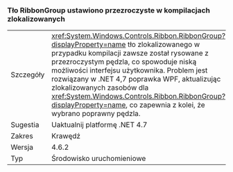 ### <a name="ribbongroup-background-is-set-to-transparent-in-localized-builds"></a>Tło RibbonGroup ustawiono przezroczyste w kompilacjach zlokalizowanych

|   |   |
|---|---|
|Szczegóły|<xref:System.Windows.Controls.Ribbon.RibbonGroup?displayProperty=name> tło zlokalizowanego w przypadku kompilacji zawsze został rysowane z przezroczystym pędzla, co spowoduje niską możliwości interfejsu użytkownika. Problem jest rozwiązany w .NET 4,7 poprawka WPF, aktualizując zlokalizowanych zasobów dla <xref:System.Windows.Controls.Ribbon.RibbonGroup?displayProperty=name>, co zapewnia z kolei, że wybrano poprawny pędzla.|
|Sugestia|Uaktualnij platformę .NET 4.7|
|Zakres|Krawędź|
|Wersja|4.6.2|
|Typ|Środowisko uruchomieniowe|

